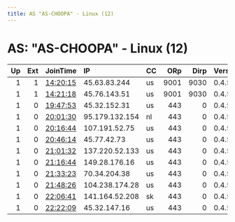 ```yaml
---
title: AS "AS-CHOOPA" - Linux (12)
---
```


# AS: "AS-CHOOPA" - Linux (12)

|   Up |   Ext | JoinTime                                                                                            | IP             | CC   |   ORp |   Dirp | Version   | Contact   | Nickname   |   eFamMembers |
|-----:|------:|:----------------------------------------------------------------------------------------------------|:---------------|:-----|------:|-------:|:----------|:----------|:-----------|--------------:|
|    1 |     1 | [14:20:15](https://metrics.torproject.org/rs.html#details/31F4F932B24B95D35B975AC843CB1852B498E21D) | 45.63.83.244   | us   |  9001 |   9030 | 0.4.5.10  | None      | Unnamed    |             1 |
|    1 |     1 | [14:21:18](https://metrics.torproject.org/rs.html#details/B0A6682ADDE57A2D76B6289BCD5CDB53C31AA782) | 45.76.143.51   | us   |  9001 |   9030 | 0.4.5.10  | None      | Unnamed    |             1 |
|    1 |     0 | [19:47:53](https://metrics.torproject.org/rs.html#details/0BB5261898F8D8BFA32C21CA08C85C80FC28A2A6) | 45.32.152.31   | us   |   443 |      0 | 0.4.5.10  | None      | Unnamed    |             1 |
|    1 |     0 | [20:01:30](https://metrics.torproject.org/rs.html#details/3359D3B3A60A41ADC3761FC9F26ABCC727AB0DB0) | 95.179.132.154 | nl   |   443 |      0 | 0.4.5.10  | None      | Unnamed    |             1 |
|    1 |     0 | [20:16:44](https://metrics.torproject.org/rs.html#details/5738792E17C90777DD35686753505F74D6E6B252) | 107.191.52.75  | us   |   443 |      0 | 0.4.5.10  | None      | Unnamed    |             1 |
|    1 |     0 | [20:46:14](https://metrics.torproject.org/rs.html#details/56D64E0CD527AF5BA70FCE1D6C423261EBC5AB87) | 45.77.42.73    | us   |   443 |      0 | 0.4.5.10  | None      | Unnamed    |             1 |
|    1 |     0 | [21:01:32](https://metrics.torproject.org/rs.html#details/CB75346C18843B25028FB6A8EAA2CAFC8E8EF438) | 137.220.52.133 | us   |   443 |      0 | 0.4.5.10  | None      | Unnamed    |             1 |
|    1 |     0 | [21:16:44](https://metrics.torproject.org/rs.html#details/4F16293D9F512C198A81680D5BF0A6657665A207) | 149.28.176.16  | us   |   443 |      0 | 0.4.5.10  | None      | Unnamed    |             1 |
|    1 |     0 | [21:33:23](https://metrics.torproject.org/rs.html#details/AD0F57D778CD858F299EDF1485E49E620247BB5A) | 70.34.204.38   | us   |   443 |      0 | 0.4.5.10  | None      | Unnamed    |             1 |
|    1 |     0 | [21:48:26](https://metrics.torproject.org/rs.html#details/E2765DE0210D6756468CD3473327498E0ABD4BC6) | 104.238.174.28 | us   |   443 |      0 | 0.4.5.10  | None      | Unnamed    |             1 |
|    1 |     0 | [22:06:41](https://metrics.torproject.org/rs.html#details/8D3E5A50C4E15D2B6DC8A42E66622D4CAE43365C) | 141.164.52.208 | sk   |   443 |      0 | 0.4.5.10  | None      | Unnamed    |             1 |
|    1 |     0 | [22:22:09](https://metrics.torproject.org/rs.html#details/AAA732625C2F40F76A0C5F6F729871978B20800A) | 45.32.147.16   | us   |   443 |      0 | 0.4.5.10  | None      | Unnamed    |             1 |
